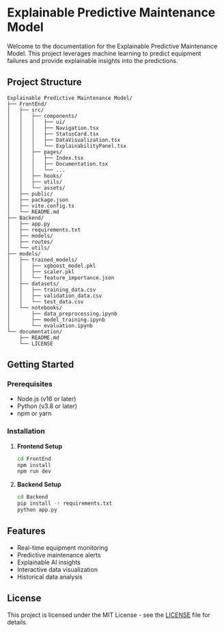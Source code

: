# Explainable Predictive Maintenance Model

Welcome to the documentation for the Explainable Predictive Maintenance Model. This project leverages machine learning to predict equipment failures and provide explainable insights into the predictions.

## Project Structure

```
Explainable Predictive Maintenance Model/
├── FrontEnd/
│   ├── src/
│   │   ├── components/
│   │   │   ├── ui/
│   │   │   ├── Navigation.tsx
│   │   │   ├── StatusCard.tsx
│   │   │   ├── DataVisualization.tsx
│   │   │   └── ExplainabilityPanel.tsx
│   │   ├── pages/
│   │   │   ├── Index.tsx
│   │   │   ├── Documentation.tsx
│   │   │   └── ...
│   │   ├── hooks/
│   │   ├── utils/
│   │   └── assets/
│   ├── public/
│   ├── package.json
│   ├── vite.config.ts
│   └── README.md
├── Backend/
│   ├── app.py
│   ├── requirements.txt
│   ├── models/
│   ├── routes/
│   └── utils/
├── models/
│   ├── trained_models/
│   │   ├── xgboost_model.pkl
│   │   ├── scaler.pkl
│   │   └── feature_importance.json
│   ├── datasets/
│   │   ├── training_data.csv
│   │   ├── validation_data.csv
│   │   └── test_data.csv
│   └── notebooks/
│       ├── data_preprocessing.ipynb
│       ├── model_training.ipynb
│       └── evaluation.ipynb
└── documentation/
    ├── README.md
    └── LICENSE
```

## Getting Started

### Prerequisites
- Node.js (v16 or later)
- Python (v3.8 or later)
- npm or yarn

### Installation

1. **Frontend Setup**
   ```bash
   cd FrontEnd
   npm install
   npm run dev
   ```

2. **Backend Setup**
   ```bash
   cd Backend
   pip install -r requirements.txt
   python app.py
   ```

## Features

- Real-time equipment monitoring
- Predictive maintenance alerts
- Explainable AI insights
- Interactive data visualization
- Historical data analysis

## License

This project is licensed under the MIT License - see the [LICENSE](LICENSE) file for details.
